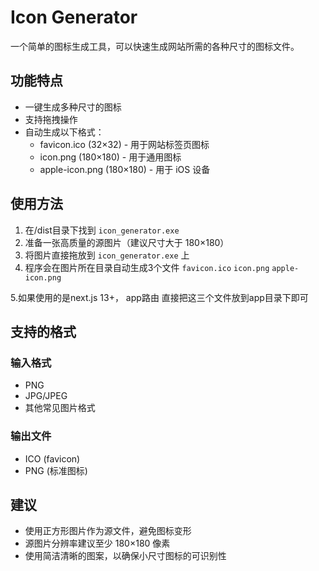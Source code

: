 # Icon Generator

一个简单的图标生成工具，可以快速生成网站所需的各种尺寸的图标文件。

## 功能特点

- 一键生成多种尺寸的图标
- 支持拖拽操作
- 自动生成以下格式：
  - favicon.ico (32×32) - 用于网站标签页图标
  - icon.png (180×180) - 用于通用图标
  - apple-icon.png (180×180) - 用于 iOS 设备

## 使用方法

1. 在/dist目录下找到 `icon_generator.exe`
2. 准备一张高质量的源图片（建议尺寸大于 180×180）
3. 将图片直接拖放到 `icon_generator.exe` 上
4. 程序会在图片所在目录自动生成3个文件 
    `favicon.ico` 
    `icon.png` 
    `apple-icon.png`

5.如果使用的是next.js 13+， app路由 直接把这三个文件放到app目录下即可


## 支持的格式

### 输入格式
- PNG
- JPG/JPEG
- 其他常见图片格式

### 输出文件
- ICO (favicon)
- PNG (标准图标)

## 建议

- 使用正方形图片作为源文件，避免图标变形
- 源图片分辨率建议至少 180×180 像素
- 使用简洁清晰的图案，以确保小尺寸图标的可识别性
